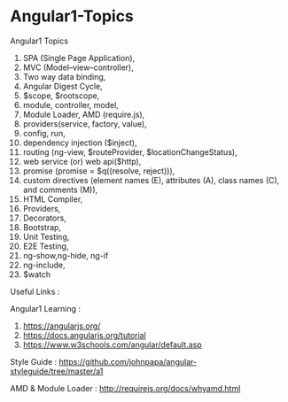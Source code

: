 # Angular1-Topics
Angular1 Topics

1. SPA (Single Page Application), 
2. MVC (Model–view–controller),
3. Two way data binding,
4. Angular Digest Cycle,
5. $scope, $rootscope,
6. module, controller, model,
7. Module Loader, AMD (require.js),
8. providers(service, factory, value),
9. config, run,
10. dependency injection ($inject),
11. routing (ng-view, $routeProvider, $locationChangeStatus),
12. web service (or) web api($http),
13. promise (promise = $q((resolve, reject))),
14. custom directives (element names (E), attributes (A), class names (C), and comments (M)),
15. HTML Compiler,
16. Providers,
17. Decorators,
18. Bootstrap,
19. Unit Testing,
20. E2E Testing,
21. ng-show,ng-hide, ng-if
22. ng-include,
23. $watch

Useful Links :

Angular1 Learning :
1. https://angularjs.org/
2. https://docs.angularjs.org/tutorial
3. https://www.w3schools.com/angular/default.asp

Style Guide : https://github.com/johnpapa/angular-styleguide/tree/master/a1

AMD & Module Loader : http://requirejs.org/docs/whyamd.html
